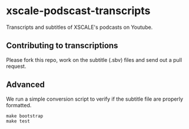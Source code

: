 # xscale-podscast-transcripts
Transcripts and subtitles of XSCALE's podcasts on Youtube.

## Contributing to transcriptions

Please fork this repo, work on the subtitle (.sbv) files and send out a pull request.

## Advanced

We run a simple conversion script to verify if the subtitle file are properly formatted.

```
make bootstrap
make test
```
